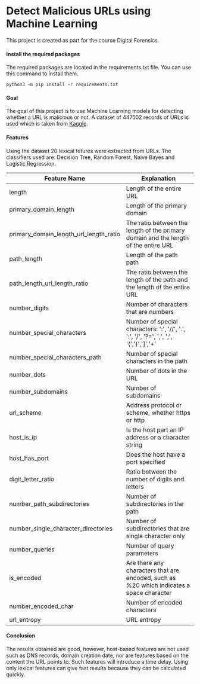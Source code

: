 # Detect Malicious URLs using Machine Learning

This project is created as part for the course Digital Forensics.

#### Install the required packages

The required packages are located in the requirements.txt file. You can use this command to install them. 

```shell
python3 -m pip install -r requirements.txt
```

#### Goal

The goal of this project is to use Machine Learning models for detecting whether a URL is malicious or not. A dataset of 447502 records of URLs is used which is taken from [Kaggle](https://www.kaggle.com/datasets/siddharthkumar25/malicious-and-benign-urls).

#### Features

Using the dataset 20 lexical fetures were extracted from URLs. The classifiers used are: Decision Tree, Random Forest, Naive Bayes and Logistic Regression.

| Feature Name | Explanation |
| ------------ | ----------- |
| length | Length of the entire URL |
| primary_domain_length | Length of the primary domain |
| primary_domain_length_url_length_ratio | The ratio between the length of the primary domain and the length of the entire URL |
| path_length | Length of the path path |
| path_length_url_length_ratio | The ratio between the length of the path and the length of the entire URL |
| number_digits | Number of characters that are numbers |
| number_special_characters | Number of special characters: ':', '//', '.', ':', '/', '?=', ',', ';', '(',')',']','+' |
| number_special_characters_path | Number of special characters in the path |
| number_dots | Number of dots in the URL |
| number_subdomains | Number of subdomains |
| url_scheme | Address protocol or scheme, whether https or http |
| host_is_ip | Is the host part an IP address or a character string |
| host_has_port | Does the host have a port specified |
| digit_letter_ratio | Ratio between the number of digits and letters |
| number_path_subdirectories | Number of subdirectories in the path |
| number_single_character_directories | Number of subdirectories that are single character only |
| number_queries | Number of query parameters |
| is_encoded | Are there any characters that are encoded, such as %20 which indicates a space character |
| number_encoded_char | Number of encoded characters |
| url_entropy | URL entropy |

#### Conclusion

The results obtained are good, however, host-based features are not used such as DNS records, domain creation date, nor are features based on the content the URL points to. Such features will introduce a time delay. Using only lexical features can give fast results because they can be calculated quickly.
